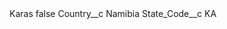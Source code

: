 <?xml version="1.0" encoding="UTF-8"?>
<CustomMetadata xmlns="http://soap.sforce.com/2006/04/metadata" xmlns:xsi="http://www.w3.org/2001/XMLSchema-instance" xmlns:xsd="http://www.w3.org/2001/XMLSchema">
    <label>Karas</label>
    <protected>false</protected>
    <values>
        <field>Country__c</field>
        <value xsi:type="xsd:string">Namibia</value>
    </values>
    <values>
        <field>State_Code__c</field>
        <value xsi:type="xsd:string">KA</value>
    </values>
</CustomMetadata>
